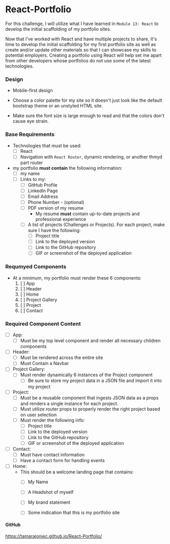 # React-Portfolio

For this challenge, I will utilize what I have learned in `Module 13: React` to develop the initial scaffolding of my portfolio sites.

Now that I've worked with React and have multiple projects to share, it's time to develop the initial scaffolding for my first portfolio site as well as create and/or update other materials so that I can showcase my skills to potential employers. Creating a portfolio using React will help set me apart from other developers whose portfolios do not use some of the latest technologies.

### Design

* Mobile-first design

* Choose a color palette for my site so it doesn't just look like
the default bootstrap theme or an unstyled HTML site.

* Make sure the font size is large enough to read and that the colors don't cause eye strain.

### Base Requirements

* Technologies that must be used:
  * [ ] React
  * [ ] Navigation with `React Router`, dynamic rendering, or another thmyd part router
* my portfolio **must contain** the following information:
  * [ ] my name
  * [ ] Links to my:
    * [ ] GitHub Profile
    * [ ] LinkedIn Page
    * [ ] Email Address
    * [ ] Phone Number - (optional)
    * [ ] PDF version of my resume
      * My resume **must** contain up-to-date projects and professional experience
    * [ ] A list of projects (Challenges or Projects). For each project, make sure I have the following:
      * [ ] Project title
      * [ ] Link to the deployed version
      * [ ] Link to the GitHub repository
      * [ ] GIF or screenshot of the deployed application

### Requmyed Components

* At a minimum, my portfolio must render these 6 components:
  1. [ ] App
  2. [ ] Header
  4. [ ] Home
  5. [ ] Project Gallery
  6. [ ] Project
  7. [ ] Contact

### Required Component Content
* [ ] App:
  * [ ] Must be my top level component and render all necessary children components
* [ ] Header:
   * [ ] Must be rendered across the entire site
   * [ ] Must Contain a Navbar
* [ ] Project Gallery:
  * [ ] Must render dynamically 6 instances of the Project component
    * [ ] Be sure to store my project data in a JSON file and import it into my project
* [ ] Project:
   * [ ] Must be a reusable component that ingests JSON data as a props and renders a single instance for each project.
   * [ ] Must utilize router props to properly render the right project based on user selection
   * [ ] Must render the following info:
     * [ ] Project title
     * [ ] Link to the deployed version
     * [ ] Link to the GitHub repository
     * [ ] GIF or screenshot of the deployed application
* [ ] Contact:
  * [ ] Must have contact information
  * [ ] Have a contact form for handling events
* [ ] Home:
  * This should be a welcome landing page that contains:
     * [ ] My Name
     * [ ] A Headshot of myself
     * [ ] My brand statement
     * [ ] Some indication that this is my portfolio site


#### GitHub

https://tamarajoniec.github.io/React-Portfolio/
